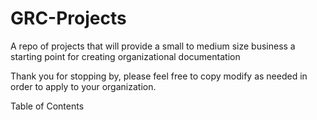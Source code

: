# GRC-Projects
A repo of projects that will provide a small to medium size business a starting point for creating organizational documentation


Thank you for stopping by, please feel free to copy modify as needed in order to apply to your organization.

Table of Contents

